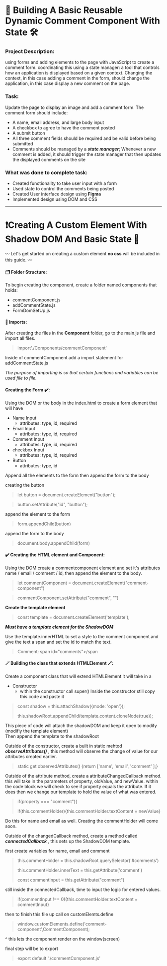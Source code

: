 # 🔨 Building A Basic Reusable Dynamic Comment Component With State 🛠

### Project Description: 
using forms and adding elements to the page with JavaScript to create a comment form. coordinating this using a state manager: a tool that controls how an application is displayed based on a given context. Changing the context, in this case adding a comment in the form, should change the application, in this case display a new comment on the page.

### Task: 
Update the page to display an image and add a comment form. The comment form should include:

- A name, email address, and large body input
- A checkbox to agree to have the comment posted
- A submit button
- All three comment fields should be required and be valid before being submitted
- Comments should be managed by a ***state manager***; Whenever a new comment is added, it should trigger the state manager that then updates the displayed comments on the site


### What was done to complete task: 
- Created functionality to take user input with a form 
- Used state to control the comments being posted 
- Created User interface design using **Figma** 
- Implemented design using DOM and CSS 
________________________________________________
# ❗️Creating A Custom Element With Shadow DOM And Basic State 🚀

〰️ Let's get started on creating a custom element **no css** will be included in this guide. 〰️

#### 🗂 Folder Structure:

To begin creating the component, create a folder named components that holds: 

- commentComponent.js
- addCommentState.js
- FormDomSetUp.js

#### 📌 Imports: 

After creating the files in the **Component** folder, go to the main.js file and import all files. 


> import'./Components/commentComponent'

Inside of commentComponent add a import statement for addCommentState.js

*The purpose of importing is so that certain functions and variables can be used file to file.*


#### Creating the Form ✔️: 
Using the DOM or the body in the index.html to create a form element that will have 

- Name Input 
    - attributes: type, id, required
- Email Input 
    - attributes: type, id, required
- Comment Input 
    - attributes: type, id, required
- checkbox Input 
    - attributes: type, id, required
- Button 
    - attributes: type, id

Append all the elements to the form then append the form to the body 

creating the button 

> let button = document.createElement("button");
>

> button.setAttribute("id", "button");
>
append the element to the form 
>
> form.appendChild(button)
>
append the form to the body
>
> document.body.appendChild(form)




#### ✔️ Creating the HTML element and Component: 

Using the DOM create a commentcomponent element and set it's attributes name / email / comment / id, then append the element to the body.

> let commentComponent = document.createElement("comment-component")

>
> commentComponent.setAttribute("comment", "")

**Create the template element**

> const template = document.createElement('template'); 

***Must have a template element for the ShadowDOM***

Use the template.innerHTML to set a style to the comment component and give the text a span and set the id to match the text. 
>
>   Comment: span id="comments">/span
>

#### 🪄 Building the class that extends HTMLElement 🪄: 

Create a component class that will extend HTMLElement 
it will take in a 
- Constructor 
    - within the constructor call super()
Inside the constructor still copy this code and paste it 
> const shadow = this.attachShadow({mode: 'open'}); 
>
> this.shadowRoot.appendChild(template.content.cloneNode(true)); 
>


This piece of code will attach the shadowDOM and keep it open to modify (modifiy the template element)
<br>
Then append the template to the shadowRoot 
<br> 

Outside of the constructor, create a built in static mehtod ***observeAttributes()*** , this method will observe the change of value for our attributes created earlier. 

>static get observedAttributes() {return ['name', 'email', 'comment' ];}

Outside of the attribute method, create a attributeChangedCallback method. 
this will take in the parameters of property, oldValue, and newValue. within the code block we will check to see if property equals the attribute. If it does then we change our template to hold the value of what was entered. 

>  if(property === "comment"){
>
>if(this.commentHolder){this.commentHolder.textContent = newValue}

Do this for name and email as well. Creating the commentHolder will come soon. 

Outside of the changedCallback method, create a method called ***connectedCallback*** , this sets up the ShadowDOM template. 

first create variables for name, email and comment 

> this.commentHolder = this.shadowRoot.querySelector('#comments')
>
>this.commentHolder.innerText = this.getAttribute('comment')
>
> const commentInput = this.getAttribute("comment")

still inside the connectedCallback, time to input the logic for entered values. 

>   if(commentInput !== 0){this.commentHolder.textContent = commentInput}

then to finish this file up call on customElemts.define

> window.customElements.define('comment-component',CommentComponent); 

^ this lets the component render on the window(screen)

final step will be to export 

> export default './commentComponent.js'











